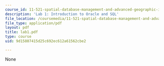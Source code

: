 ```yaml
---
course_id: 11-521-spatial-database-management-and-advanced-geographic-information-systems-spring-2003
description: 'Lab 1: Introduction to Oracle and SQL'
file_location: /coursemedia/11-521-spatial-database-management-and-advanced-geographic-information-systems-spring-2003/9d15807415d25c692ec612a61562cbe2_lab1.pdf
file_type: application/pdf
layout: pdf
title: lab1.pdf
type: course
uid: 9d15807415d25c692ec612a61562cbe2

---
```

None
